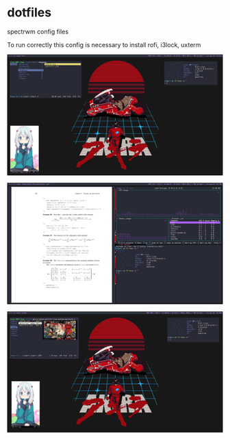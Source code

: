 # dotfiles
spectrwm config files

To run correctly this config is necessary to install rofi, i3lock, uxterm

![](previews/preview1.png)

![](previews/preview2.png)

![](previews/preview3.png)
